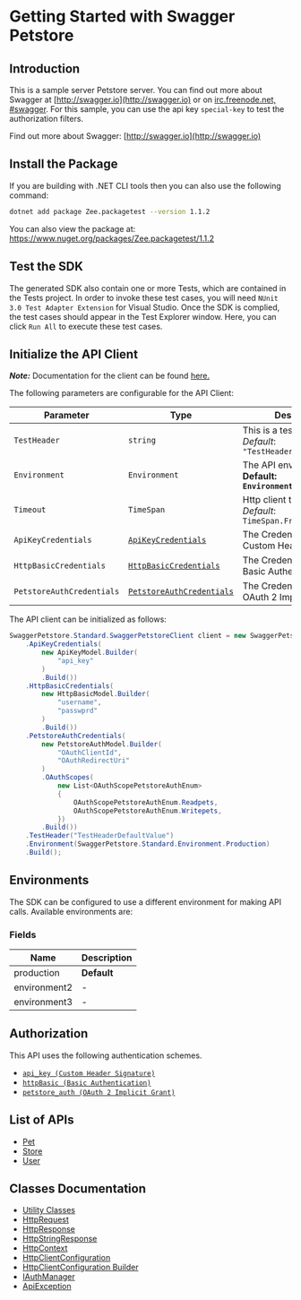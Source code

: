
# Getting Started with Swagger Petstore

## Introduction

This is a sample server Petstore server.  You can find out more about Swagger at [http://swagger.io](http://swagger.io) or on [irc.freenode.net, #swagger](http://swagger.io/irc/).  For this sample, you can use the api key `special-key` to test the authorization filters.

Find out more about Swagger: [http://swagger.io](http://swagger.io)

## Install the Package

If you are building with .NET CLI tools then you can also use the following command:

```bash
dotnet add package Zee.packagetest --version 1.1.2
```

You can also view the package at:
https://www.nuget.org/packages/Zee.packagetest/1.1.2

## Test the SDK

The generated SDK also contain one or more Tests, which are contained in the Tests project. In order to invoke these test cases, you will need `NUnit 3.0 Test Adapter Extension` for Visual Studio. Once the SDK is complied, the test cases should appear in the Test Explorer window. Here, you can click `Run All` to execute these test cases.

## Initialize the API Client

**_Note:_** Documentation for the client can be found [here.](https://www.github.com/ZahraN444/zeepackage-1-dotnet-sdk/tree/1.1.2/doc/client.md)

The following parameters are configurable for the API Client:

| Parameter | Type | Description |
|  --- | --- | --- |
| `TestHeader` | `string` | This is a test header<br>*Default*: `"TestHeaderDefaultValue"` |
| `Environment` | `Environment` | The API environment. <br> **Default: `Environment.Production`** |
| `Timeout` | `TimeSpan` | Http client timeout.<br>*Default*: `TimeSpan.FromSeconds(100)` |
| `ApiKeyCredentials` | [`ApiKeyCredentials`](https://www.github.com/ZahraN444/zeepackage-1-dotnet-sdk/tree/1.1.2/doc/$a/https://www.github.com/ZahraN444/zeepackage-1-dotnet-sdk/tree/1.1.2/custom-header-signature.md) | The Credentials Setter for Custom Header Signature |
| `HttpBasicCredentials` | [`HttpBasicCredentials`](https://www.github.com/ZahraN444/zeepackage-1-dotnet-sdk/tree/1.1.2/doc/$a/https://www.github.com/ZahraN444/zeepackage-1-dotnet-sdk/tree/1.1.2/basic-authentication.md) | The Credentials Setter for Basic Authentication |
| `PetstoreAuthCredentials` | [`PetstoreAuthCredentials`](https://www.github.com/ZahraN444/zeepackage-1-dotnet-sdk/tree/1.1.2/doc/$a/https://www.github.com/ZahraN444/zeepackage-1-dotnet-sdk/tree/1.1.2/oauth-2-implicit-grant.md) | The Credentials Setter for OAuth 2 Implicit Grant |

The API client can be initialized as follows:

```csharp
SwaggerPetstore.Standard.SwaggerPetstoreClient client = new SwaggerPetstore.Standard.SwaggerPetstoreClient.Builder()
    .ApiKeyCredentials(
        new ApiKeyModel.Builder(
            "api_key"
        )
        .Build())
    .HttpBasicCredentials(
        new HttpBasicModel.Builder(
            "username",
            "passwprd"
        )
        .Build())
    .PetstoreAuthCredentials(
        new PetstoreAuthModel.Builder(
            "OAuthClientId",
            "OAuthRedirectUri"
        )
        .OAuthScopes(
            new List<OAuthScopePetstoreAuthEnum>
            {
                OAuthScopePetstoreAuthEnum.Readpets,
                OAuthScopePetstoreAuthEnum.Writepets,
            })
        .Build())
    .TestHeader("TestHeaderDefaultValue")
    .Environment(SwaggerPetstore.Standard.Environment.Production)
    .Build();
```

## Environments

The SDK can be configured to use a different environment for making API calls. Available environments are:

### Fields

| Name | Description |
|  --- | --- |
| production | **Default** |
| environment2 | - |
| environment3 | - |

## Authorization

This API uses the following authentication schemes.

* [`api_key (Custom Header Signature)`](https://www.github.com/ZahraN444/zeepackage-1-dotnet-sdk/tree/1.1.2/doc/$a/https://www.github.com/ZahraN444/zeepackage-1-dotnet-sdk/tree/1.1.2/custom-header-signature.md)
* [`httpBasic (Basic Authentication)`](https://www.github.com/ZahraN444/zeepackage-1-dotnet-sdk/tree/1.1.2/doc/$a/https://www.github.com/ZahraN444/zeepackage-1-dotnet-sdk/tree/1.1.2/basic-authentication.md)
* [`petstore_auth (OAuth 2 Implicit Grant)`](https://www.github.com/ZahraN444/zeepackage-1-dotnet-sdk/tree/1.1.2/doc/$a/https://www.github.com/ZahraN444/zeepackage-1-dotnet-sdk/tree/1.1.2/oauth-2-implicit-grant.md)

## List of APIs

* [Pet](https://www.github.com/ZahraN444/zeepackage-1-dotnet-sdk/tree/1.1.2/doc/controllers/pet.md)
* [Store](https://www.github.com/ZahraN444/zeepackage-1-dotnet-sdk/tree/1.1.2/doc/controllers/store.md)
* [User](https://www.github.com/ZahraN444/zeepackage-1-dotnet-sdk/tree/1.1.2/doc/controllers/user.md)

## Classes Documentation

* [Utility Classes](https://www.github.com/ZahraN444/zeepackage-1-dotnet-sdk/tree/1.1.2/doc/utility-classes.md)
* [HttpRequest](https://www.github.com/ZahraN444/zeepackage-1-dotnet-sdk/tree/1.1.2/doc/http-request.md)
* [HttpResponse](https://www.github.com/ZahraN444/zeepackage-1-dotnet-sdk/tree/1.1.2/doc/http-response.md)
* [HttpStringResponse](https://www.github.com/ZahraN444/zeepackage-1-dotnet-sdk/tree/1.1.2/doc/http-string-response.md)
* [HttpContext](https://www.github.com/ZahraN444/zeepackage-1-dotnet-sdk/tree/1.1.2/doc/http-context.md)
* [HttpClientConfiguration](https://www.github.com/ZahraN444/zeepackage-1-dotnet-sdk/tree/1.1.2/doc/http-client-configuration.md)
* [HttpClientConfiguration Builder](https://www.github.com/ZahraN444/zeepackage-1-dotnet-sdk/tree/1.1.2/doc/http-client-configuration-builder.md)
* [IAuthManager](https://www.github.com/ZahraN444/zeepackage-1-dotnet-sdk/tree/1.1.2/doc/i-auth-manager.md)
* [ApiException](https://www.github.com/ZahraN444/zeepackage-1-dotnet-sdk/tree/1.1.2/doc/api-exception.md)

